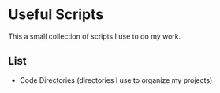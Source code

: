 # Useful Scripts
This a small collection of scripts I use to do my work.

## List
- Code Directories (directories I use to organize my projects)
